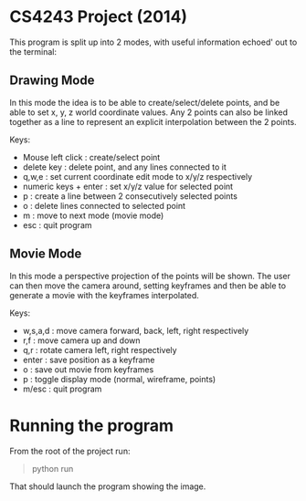 CS4243 Project (2014)
=====================

This program is split up into 2 modes, with useful information echoed' out to the terminal:

Drawing Mode
------------
In this mode the idea is to be able to create/select/delete points, and be able to set x, y, z world coordinate values.
Any 2 points can also be linked together as a line to represent an explicit interpolation between the 2 points.

Keys:
 - Mouse left click     : create/select point
 - delete key           : delete point, and any lines connected to it
 - q,w,e                : set current coordinate edit  mode to x/y/z respectively
 - numeric keys + enter : set x/y/z value for selected point
 - p                    : create a line between 2 consecutively selected points
 - o                    : delete lines connected to selected point
 - m                    : move to next mode (movie mode)
 - esc                  : quit program

Movie Mode
----------
In this mode a perspective projection of the points will be shown. The user can then move the camera around, setting keyframes and then be able to generate a movie with the keyframes interpolated.

Keys:
 - w,s,a,d              : move camera forward, back, left, right respectively
 - r,f                  : move camera up and down
 - q,r                  : rotate camera left, right respectively
 - enter                : save position as a keyframe
 - o                    : save out movie from keyframes
 - p                    : toggle display mode (normal, wireframe, points)
 - m/esc                : quit program


Running the program
===================
From the root of the project run:
> python run

That should launch the program showing the image.
